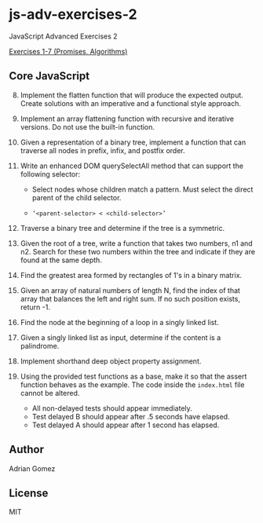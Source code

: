 # js-adv-exercises-2

JavaScript Advanced Exercises 2

[Exercises 1-7 (Promises, Algorithms)](https://github.com/aegomez/js-adv-exercises)

## Core JavaScript

8. Implement the flatten function that will produce the expected output. Create solutions with an imperative and a functional style approach.

9. Implement an array flattening function with recursive and iterative versions. Do not use the built-in function.

10. Given a representation of a binary tree, implement a function that can traverse all nodes in prefix, infix, and postfix order.

11. Write an enhanced DOM querySelectAll method that can support the following selector:

    - Select nodes whose children match a pattern. Must select the direct parent of the child selector.

    - `‘<parent-selector> < <child-selector>’`

12. Traverse a binary tree and determine if the tree is a symmetric.

13. Given the root of a tree, write a function that takes two numbers, n1 and n2. Search for these two numbers within the tree and indicate if they are found at the same depth.

14. Find the greatest area formed by rectangles of 1's in a binary matrix.

15. Given an array of natural numbers of length N, find the index of that array that balances the left and right sum. If no such position exists, return -1.

16. Find the node at the beginning of a loop in a singly linked list.

17. Given a singly linked list as input, determine if the content is a palindrome.

18. Implement shorthand deep object property assignment.

19. Using the provided test functions as a base, make it so that the assert function behaves as the example. The code inside the `index.html` file cannot be altered.

    - All non-delayed tests should appear immediately.
    - Test delayed B should appear after .5 seconds have elapsed.
    - Test delayed A should appear after 1 second has elapsed.

## Author

Adrian Gomez

## License

MIT
